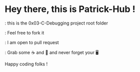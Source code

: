 # Hey there, this is Patrick-Hub ! 

: this is the 0x03-C-Debugging project root folder

: Feel free to fork it

: I am open to pull request 

: Grab some :coffee: and :pizza: and never forget your :desktop_computer: 

Happy coding folks !
